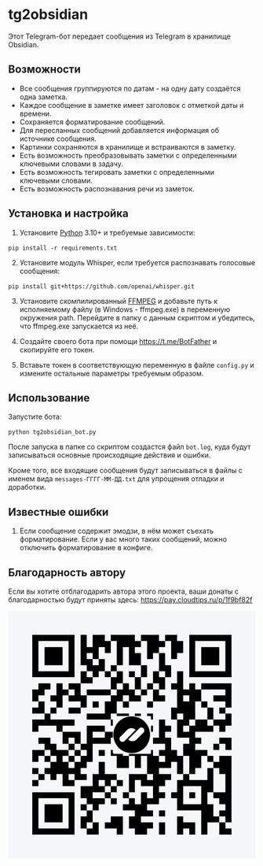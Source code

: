 # tg2obsidian

Этот Telegram-бот передает сообщения из Telegram в хранилище Obsidian.

## Возможности

- Все сообщения группируются по датам - на одну дату создаётся одна заметка.
- Каждое сообщение в заметке имеет заголовок с отметкой даты и времени.
- Сохраняется форматирование сообщений.
- Для пересланных сообщений добавляется информация об источнике сообщения.
- Картинки сохраняются в хранилище и встраиваются в заметку.
- Есть возможность преобразовывать заметки с определенными ключевыми словами в задачу.
- Есть возможность тегировать заметки с определенными ключевыми словами.
- Есть возможность распознавания речи из заметок.

## Установка и настройка

1. Установите [Python](https://python.org) 3.10+ и требуемые зависимости:

```shell
pip install -r requirements.txt
```

2. Установите модуль Whisper, если требуется распознавать голосовые сообщения:

```shell
pip install git+https://github.com/openai/whisper.git
```

3. Установите скомпилированный [FFMPEG](https://ffmpeg.org/download.html) и добавьте путь к исполняемому файлу (в Windows - ffmpeg.exe) в переменную окружения path.
Перейдите в папку с данным скриптом и убедитесь, что ffmpeg.exe запускается из неё.

4. Создайте своего бота при помощи https://t.me/BotFather и скопируйте его токен.

5. Вставьте токен в соответствующую переменную в файле `config.py` и измените остальные параметры требуемым образом.

## Использование

Запустите бота:
```shell
python tg2obsidian_bot.py
```

После запуска в папке со скриптом создастся файл `bot.log`, куда будут записываться основные происходящие действия и ошибки.

Кроме того, все входящие сообщения будут записываться в файлы c именем вида `messages-ГГГГ-ММ-ДД.txt` для упрощения отладки и доработки.

## Известные ошибки

1. Если сообщение содержит эмодзи, в нём может съехать форматирование. Если у вас много таких сообщений, можно отключить форматирование в конфиге.

## Благодарность автору

Если вы хотите отблагодарить автора этого проекта, ваши донаты с благодарностью будут приняты здесь: https://pay.cloudtips.ru/p/1f9bf82f

![](qrCode.png)

